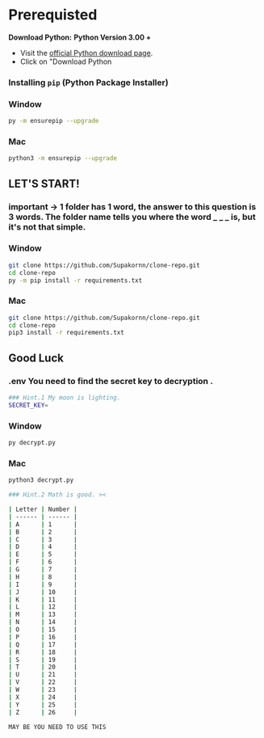 # Prerequisted

**Download Python:**
**Python Version 3.00 +**

- Visit the [official Python download page](https://www.python.org/downloads/).
- Click on "Download Python

### Installing `pip` (Python Package Installer)

### Window
```bash
py -m ensurepip --upgrade
```

### Mac
```bash
python3 -m ensurepip --upgrade
```

## LET'S START!

### important -> 1 folder has 1 word, the answer to this question is 3 words. The folder name tells you where the word \_ \_ \_ is, but it's not that simple.

### Window
```bash
git clone https://github.com/Supakornn/clone-repo.git
cd clone-repo
py -m pip install -r requirements.txt
```

### Mac
```bash
git clone https://github.com/Supakornn/clone-repo.git
cd clone-repo
pip3 install -r requirements.txt
```

## Good Luck

### .env You need to find the secret key to decryption .

```bash
### Hint.1 My moon is lighting.
SECRET_KEY=
```
### Window
```bash
py decrypt.py
```
### Mac
```bash
python3 decrypt.py
```

```bash
### Hint.2 Math is good. ><

| Letter | Number |
| ------ | ------ |
| A      | 1      |
| B      | 2      |
| C      | 3      |
| D      | 4      |
| E      | 5      |
| F      | 6      |
| G      | 7      |
| H      | 8      |
| I      | 9      |
| J      | 10     |
| K      | 11     |
| L      | 12     |
| M      | 13     |
| N      | 14     |
| O      | 15     |
| P      | 16     |
| Q      | 17     |
| R      | 18     |
| S      | 19     |
| T      | 20     |
| U      | 21     |
| V      | 22     |
| W      | 23     |
| X      | 24     |
| Y      | 25     |
| Z      | 26     |

MAY BE YOU NEED TO USE THIS
```
